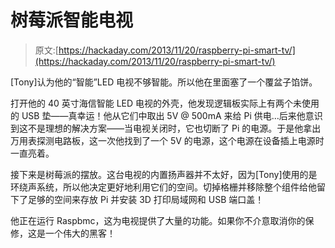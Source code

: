 # 树莓派智能电视

> 原文:[https://hackaday.com/2013/11/20/raspberry-pi-smart-tv/](https://hackaday.com/2013/11/20/raspberry-pi-smart-tv/)

[Tony]认为他的“智能”LED 电视不够智能。所以他在里面塞了一个覆盆子馅饼。

打开他的 40 英寸海信智能 LED 电视的外壳，他发现逻辑板实际上有两个未使用的 USB 垫——真幸运！他从它们中取出 5V @ 500mA 来给 Pi 供电…后来他意识到这不是理想的解决方案——当电视关闭时，它也切断了 Pi 的电源。于是他拿出万用表探测电路板，这一次他找到了一个 5V 的电源，这个电源在设备插上电源时一直亮着。

接下来是树莓派的摆放。这台电视的内置扬声器并不太好，因为[Tony]使用的是环绕声系统，所以他决定更好地利用它们的空间。切掉格栅并移除整个组件给他留下了足够的空间来存放 Pi 并安装 3D 打印局域网和 USB 端口盖！

他正在运行 Raspbmc，这为电视提供了大量的功能。如果你不介意取消你的保修，这是一个伟大的黑客！